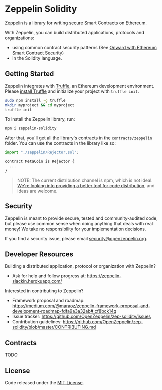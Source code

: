 # Zeppelin Solidity
Zeppelin is a library for writing secure Smart Contracts on Ethereum.

With Zeppelin, you can build distributed applications, protocols and organizations:
- using common contract security patterns (See [Onward with Ethereum Smart Contract Security](https://medium.com/bitcorps-blog/onward-with-ethereum-smart-contract-security-97a827e47702#.y3kvdetbz))
- in the Solidity language.

## Getting Started

Zeppelin integrates with [Truffle](https://github.com/ConsenSys/truffle), an Ethereum development environment. Please [install Truffle](https://github.com/ConsenSys/truffle#install) and initialize your project with `truffle init`.
```sh
sudo npm install -g truffle
mkdir myproject && cd myproject
truffle init
```

To install the Zeppelin library, run:
```sh
npm i zeppelin-solidity
```

After that, you'll get all the library's contracts in the `contracts/zeppelin` folder. You can use the contracts in the library like so:

```js
import "./zeppelin/Rejector.sol";

contract MetaCoin is Rejector { 
  ...
}
```

> NOTE: The current distribution channel is npm, which is not ideal. [We're looking into providing a better tool for code distribution](https://github.com/OpenZeppelin/zep-solidity/issues/13), and ideas are welcome.

## Security
Zeppelin is meant to provide secure, tested and community-audited code, but please use common sense when doing anything that deals with real money! We take no responsibility for your implementation decisions.

If you find a security issue, please email [security@openzeppelin.org](mailto:security@openzeppelin.org).

## Developer Resources

Building a distributed application, protocol or organization with Zeppelin?

- Ask for help and follow progress at: https://zeppelin-slackin.herokuapp.com/

Interested in contributing to Zeppelin?

- Framework proposal and roadmap: https://medium.com/@maraoz/zeppelin-framework-proposal-and-development-roadmap-fdfa9a3a32ab#.cf8bck14q
- Issue tracker: https://github.com/OpenZeppelin/zep-solidity/issues
- Contribution guidelines: https://github.com/OpenZeppelin/zep-solidity/blob/master/CONTRIBUTING.md

## Contracts
TODO

## License
Code released under the [MIT License](https://github.com/OpenZeppelin/zep-solidity/blob/master/LICENSE).
